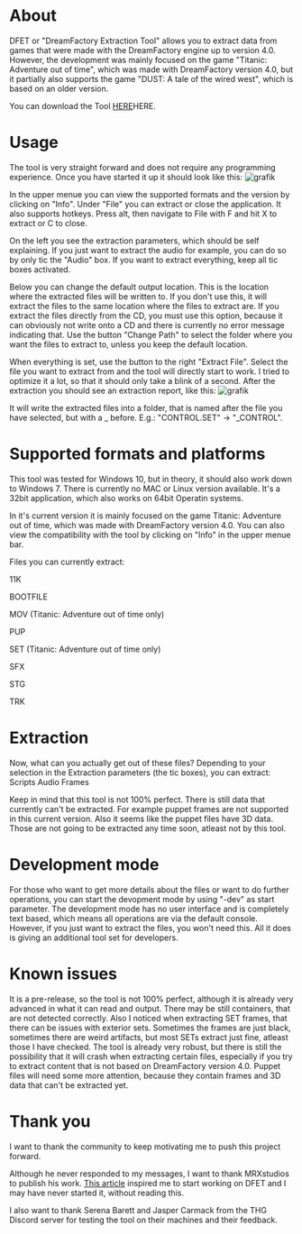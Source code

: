 # About
DFET or "DreamFactory Extraction Tool" allows you to extract data from games that were made with the DreamFactory engine up to version 4.0.
However, the development was mainly focused on the game "Titanic: Adventure out of time", which was made with DreamFactory version 4.0, but it partially also supports the game "DUST: A tale of the wired west", which is based on an older version.

You can download the Tool [HERE](https://github.com/M3tox/DFET/archive/refs/tags/0.70.zip)HERE.

# Usage
The tool is very straight forward and does not require any programming experience. Once you have started it up it should look like this:
![grafik](https://user-images.githubusercontent.com/75583358/128694060-2675db4e-9553-4ce1-8f4b-4a0ea6324464.png)

In the upper menue you can view the supported formats and the version by clicking on "Info". Under "File" you can extract or close the application. It also supports hotkeys. Press alt, then navigate to File with F and hit X to extract or C to close.

On the left you see the extraction parameters, which should be self explaining. If you just want to extract the audio for example, you can do so by only tic the "Audio" box. If you want to extract everything, keep all tic boxes activated.

Below you can change the default output location. This is the location where the extracted files will be written to. If you don't use this, it will extract the files to the same location where the files to extract are. If you extract the files directly from the CD, you must use this option, because it can obviously not write onto a CD and there is currently no error message indicating that.
Use the button "Change Path" to select the folder where you want the files to extract to, unless you keep the default location.

When everything is set, use the button to the right "Extract File". Select the file you want to extract from and the tool will directly start to work. I tried to optimize it a lot, so that it should only take a blink of a second.
After the extraction you should see an extraction report, like this:
![grafik](https://user-images.githubusercontent.com/75583358/128695709-f54d78d4-384c-45ea-9fa8-8075be88cedb.png)

It will write the extracted files into a folder, that is named after the file you have selected, but with a _ before. E.g.: "CONTROL.SET" -> "_CONTROL".

# Supported formats and platforms
This tool was tested for Windows 10, but in theory, it should also work down to Windows 7. There is currently no MAC or Linux version available.
It's a 32bit application, which also works on 64bit Operatin systems.

In it's current version it is mainly focused on the game Titanic: Adventure out of time, which was made with DreamFactory version 4.0.
You can also view the compatibility with the tool by clicking on "Info" in the upper menue bar.

Files you can currently extract:

11K

BOOTFILE

MOV (Titanic: Adventure out of time only)

PUP

SET (Titanic: Adventure out of time only)

SFX

STG

TRK

# Extraction
Now, what can you actually get out of these files? Depending to your selection in the Extraction parameters (the tic boxes), you can extract:
Scripts
Audio
Frames

Keep in mind that this tool is not 100% perfect. There is still data that currently can't be extracted.
For example puppet frames are not supported in this current version.
Also it seems like the puppet files have 3D data. Those are not going to be extracted any time soon, atleast not by this tool.

# Development mode
For those who want to get more details about the files or want to do further operations, you can start the devopment mode by using "-dev" as start parameter. The development mode has no user interface and is completely text based, which means all operations are via the default console. However, if you just want to extract the files, you won't need this. All it does is giving an additional tool set for developers.

# Known issues
It is a pre-release, so the tool is not 100% perfect, although it is already very advanced in what it can read and output. There may be still containers, that are not detected correctly. Also I noticed when extracting SET frames, that there can be issues with exterior sets. Sometimes the frames are just black, sometimes there are weird artifacts, but most SETs extract just fine, atleast those I have checked. The tool is already very robust, but there is still the possibility that it will crash when extracting certain files, especially if you try to extract content that is not based on DreamFactory version 4.0. Puppet files will need some more attention, because they contain frames and 3D data that can't be extracted yet.

# Thank you
I want to thank the community to keep motivating me to push this project forward.

Although he never responded to my messages, I want to thank MRXstudios to publish his work. [This article](https://mrxstudios.home.blog/2021/03/05/reverse-engineering-dust-uncovering-game-scripts/) inspired me to start working on DFET and I may have never started it, without reading this.

I also want to thank Serena Barett and Jasper Carmack from the THG Discord server for testing the tool on their machines and their feedback.
